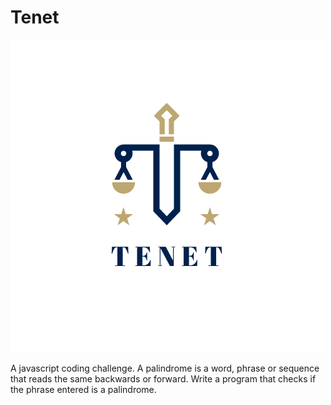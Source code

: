 # Tenet
![alt text](/img/Tenet.png "TENET LOGO")

A javascript coding challenge. A palindrome is a word, phrase or sequence that reads the same backwards or forward. Write a program that checks if the phrase entered is a palindrome.
